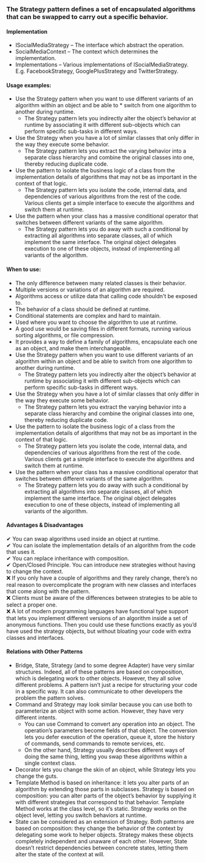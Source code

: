 ### The Strategy pattern defines a set of encapsulated algorithms that can be swapped to carry out a specific behavior.


#### Implementation
 * ISocialMediaStrategy – The interface which abstract the operation.
 * SocialMediaContext – The context which determines the implementation.
 * Implementations – Various implementations of ISocialMediaStrategy. E.g. FacebookStrategy, GooglePlusStrategy and TwitterStrategy.

#### Usage examples: 
 * Use the Strategy pattern when you want to use different variants of an algorithm within an object and be able to  * switch from one algorithm to another during runtime.
	 * The Strategy pattern lets you indirectly alter the object’s behavior at runtime by associating it with different sub-objects which can perform specific sub-tasks in different ways.
 * Use the Strategy when you have a lot of similar classes that only differ in the way they execute some behavior.
	 * The Strategy pattern lets you extract the varying behavior into a separate class hierarchy and combine the original classes into one, thereby reducing duplicate code.
 * Use the pattern to isolate the business logic of a class from the implementation details of algorithms that may not be as important in the context of that logic.
	 * The Strategy pattern lets you isolate the code, internal data, and dependencies of various algorithms from the rest of the code. Various clients get a simple interface to execute the algorithms and switch them at runtime.
 * Use the pattern when your class has a massive conditional operator that switches between different variants of the same algorithm.
	 * The Strategy pattern lets you do away with such a conditional by extracting all algorithms into separate classes, all of which implement the same interface. The original object delegates execution to one of these objects, instead of implementing all variants of the algorithm.


#### When to use:
 * The only difference between many related classes is their behavior.
 * Multiple versions or variations of an algorithm are required.
 * Algorithms access or utilize data that calling code shouldn't be exposed to.
 * The behavior of a class should be defined at runtime.
 * Conditional statements are complex and hard to maintain.
 * Used where you want to choose the algorithm to use at runtime. 
 * A good use would be saving files in different formats, running various sorting algorithms, or file compression. 
 * It provides a way to define a family of algorithms, encapsulate each one as an object, and make them interchangeable.
 * Use the Strategy pattern when you want to use different variants of an algorithm within an object and be able to switch from one algorithm to another during runtime.
	 * The Strategy pattern lets you indirectly alter the object’s behavior at runtime by associating it with different sub-objects which can perform specific sub-tasks in different ways.
 * Use the Strategy when you have a lot of similar classes that only differ in the way they execute some behavior.
	 * The Strategy pattern lets you extract the varying behavior into a separate class hierarchy and combine the original classes into one, thereby reducing duplicate code.
 * Use the pattern to isolate the business logic of a class from the implementation details of algorithms that may not be as important in the context of that logic.
	 * The Strategy pattern lets you isolate the code, internal data, and dependencies of various algorithms from the rest of the code. Various clients get a simple interface to execute the algorithms and switch them at runtime.
 * Use the pattern when your class has a massive conditional operator that switches between different variants of the same algorithm.
	 * The Strategy pattern lets you do away with such a conditional by extracting all algorithms into separate classes, all of which implement the same interface. The original object delegates execution to one of these objects, instead of implementing all variants of the algorithm.


#### Advantages & Disadvantages
 ✔ You can swap algorithms used inside an object at runtime. <br/>
 ✔ You can isolate the implementation details of an algorithm from the code that uses it. <br/>
 ✔ You can replace inheritance with composition. <br/>
 ✔ Open/Closed Principle. You can introduce new strategies without having to change the context. <br/>
 ❌ If you only have a couple of algorithms and they rarely change, there’s no real reason to overcomplicate the program with new classes and interfaces that come along with the pattern. <br/>
 ❌ Clients must be aware of the differences between strategies to be able to select a proper one. <br/>
 ❌ A lot of modern programming languages have functional type support that lets you implement different versions of an algorithm inside a set of anonymous functions. Then you could use these functions exactly as you’d have used the strategy objects, but without bloating your code with extra classes and interfaces. <br/>
 
 
#### Relations with Other Patterns
 * Bridge, State, Strategy (and to some degree Adapter) have very similar structures. Indeed, all of these patterns are based on composition, which is delegating work to other objects. However, they all solve different problems. A pattern isn’t just a recipe for structuring your code in a specific way. It can also communicate to other developers the problem the pattern solves.
 * Command and Strategy may look similar because you can use both to parameterize an object with some action. However, they have very different intents.
	 * You can use Command to convert any operation into an object. The operation’s parameters become fields of that object. The conversion lets you defer execution of the operation, queue it, store the history of commands, send commands to remote services, etc.
	 * On the other hand, Strategy usually describes different ways of doing the same thing, letting you swap these algorithms within a single context class.
 * Decorator lets you change the skin of an object, while Strategy lets you change the guts.
 * Template Method is based on inheritance: it lets you alter parts of an algorithm by extending those parts in subclasses. Strategy is based on composition: you can alter parts of the object’s behavior by supplying it with different strategies that correspond to that behavior. Template Method works at the class level, so it’s static. Strategy works on the object level, letting you switch behaviors at runtime.
 * State can be considered as an extension of Strategy. Both patterns are based on composition: they change the behavior of the context by delegating some work to helper objects. Strategy makes these objects completely independent and unaware of each other. However, State doesn’t restrict dependencies between concrete states, letting them alter the state of the context at will.